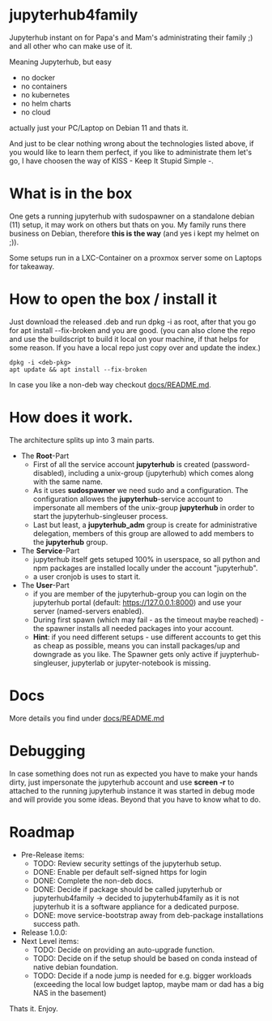 # jupyterhub4family
Jupyterhub instant on for Papa's and Mam's administrating their family ;) and all other who can make use of it.

Meaning Jupyterhub, but easy 
-   no docker
-   no containers
-   no kubernetes
-   no helm charts
-   no cloud

actually just your PC/Laptop on Debian 11 and thats it.

And just to be clear nothing wrong about the technologies listed above, if you would like to learn them perfect,
if you like to administrate them let's go, I have choosen the way of KISS - Keep It Stupid Simple -. 

# What is in the box
One gets a running jupyterhub with sudospawner on a standalone debian (11) setup, it may work on others but thats on you.
My family runs there business on Debian, therefore **this is the way** (and yes i kept my helmet on ;)). 

Some setups run in a LXC-Container on a proxmox server some on Laptops for takeaway.

# How to open the box / install it

Just download the released .deb and run dpkg -i as root, after that you go for apt install --fix-broken and you are good.
(you can also clone the repo and use the buildscript to build it local on your machine, if that helps for some reason. If you have a local repo just copy over and update the index.)

```
dpkg -i <deb-pkg>
apt update && apt install --fix-broken
```

In case you like a non-deb way checkout [docs/README.md](docs/README.md).

# How does it work.
The architecture splits up into 3 main parts.

- The **Root**-Part
    - First of all the service account **jupyterhub** is created (password-disabled), including a unix-group (jupyterhub) which comes along with the same name.
    - As it uses **sudospawner** we need sudo and a configuration. The configuration allowes the **jupyterhub**-service account to impersonate all members of the unix-group **jupyterhub** in order to start the jupyterhub-singleuser process.
    - Last but least, a **jupyterhub_adm** group is create for administrative delegation, members of this group are allowed to add members to the **jupyterhub** group.
- The **Service**-Part
    - jupyterhub itself gets setuped 100% in userspace, so all python and npm packages are installed locally under the account "jupyterhub".
    - a user cronjob is uses to start it.
- The **User**-Part
    - if you are member of the jupyterhub-group you can login on the jupyterhub portal (default: https://127.0.0.1:8000) and use your server (named-servers enabled). 
    - During first spawn (which may fail - as the timeout maybe reached) - the spawner installs all needed packages into your account.
    - **Hint**: if you need different setups - use different accounts to get this as cheap as possible, means you can install packages/up and downgrade as you like. The Spawner gets only active if juypterhub-singleuser, jupyterlab or jupyter-notebook is missing.

# Docs

More details you find under [docs/README.md](docs/README.md)

# Debugging

In case something does not run as expected you have to make your hands dirty, just impersonate the jupyterhub account and use **screen -r** to attached to the running jupyterhub instance it was started in debug mode and will provide you some ideas. Beyond that you have to know what to do.

# Roadmap

- Pre-Release items:
    - TODO: Review security settings of the jupyterhub setup.
    - DONE: Enable per default self-signed https for login
    - DONE: Complete the non-deb docs.
    - DONE: Decide if package should be called jupyterhub or jupyterhub4family -> decided to jupyterhub4family as it is not jupyterhub it is a software appliance for a dedicated purpose.
    - DONE: move service-bootstrap away from deb-package installations success path.
- Release 1.0.0:
- Next Level items:
    - TODO: Decide on providing an auto-upgrade function.
    - TODO: Decide on if the setup should be based on conda instead of native debian foundation.
    - TODO: Decide if a node jump is needed for e.g. bigger workloads (exceeding the local low budget laptop, maybe mam or dad has a big NAS in the basement)

Thats it.
Enjoy.